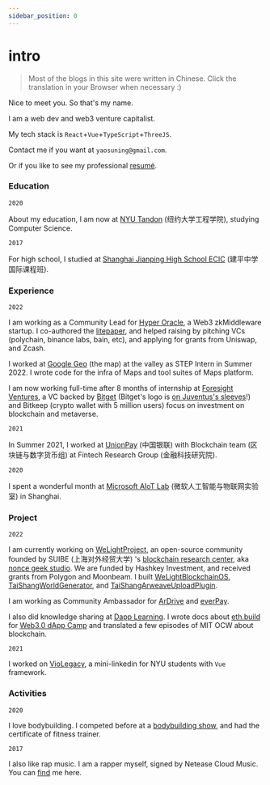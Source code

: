 ```yaml
---
sidebar_position: 0
---
```


# intro

> Most of the blogs in this site were written in Chinese. Click the translation in your Browser when necessary :)

Nice to meet you. So that's my name.

I am a web dev and web3 venture capitalist.

My tech stack is `React`+`Vue`+`TypeScript`+`ThreeJS`.

Contact me if you want at `yaosuning@gmail.com`.

Or if you like to see my professional [resumé](https://github.com/fewwwww/resume/raw/main/Suning%20Yao-yaosuning%40gmail.com.pdf).

### Education

`2020`

About my education, I am now at [NYU Tandon](https://engineering.nyu.edu) (纽约大学工程学院), studying Computer Science.

`2017`

For high school, I studied at [Shanghai Jianping High School ECIC](https://mp.weixin.qq.com/s/2EpWdX7qU4PMqnN8aaGTRg) (建平中学国际课程班).

### Experience

`2022`

I am working as a Community Lead for [Hyper Oracle](https://hyperoracle.io/), a Web3 zkMiddleware startup. I co-authored the [litepaper](https://hyperoracle.medium.com/announcing-hyper-oracle-the-ultimate-web3-zkmiddleware-ed28ee393196), and helped raising by pitching VCs (polychain, binance labs, bain, etc), and applying for grants from Uniswap, and Zcash.

I worked at [Google Geo](https://mapsplatform.google.com/) (the map) at the valley as STEP Intern in Summer 2022. I wrote code for the infra of Maps and tool suites of Maps platform.

I am now working full-time after 8 months of internship at [Foresight Ventures](https://foresightventures.com), a VC backed by [Bitget](https://bitget.com) (Bitget's logo is [on Juventus's sleeves](https://www.juventus.com/en/news/articles/juventus-to-unveil-bitget-as-first-sleeve-partner)!) and Bitkeep (crypto wallet with 5 million users) focus on investment on blockchain and metaverse.

`2021`

In Summer 2021, I worked at [UnionPay](https://cn.unionpay.com) (中国银联) with Blockchain team (区块链与数字货币组) at Fintech Research Group (金融科技研究院).

`2020`

I spent a wonderful month at [Microsoft AIoT Lab](https://www.microsoftiotinsiderlabs.com/) (微软人工智能与物联网实验室) in Shanghai.

### Project

`2022`

I am currently working on [WeLightProject](https://github.com/WeLightProject), an open-source community founded by SUIBE (上海对外经贸大学) 's [blockchain research center](https://suibe.net), aka [nonce geek studio](https://noncegeek.com/#/). We are funded by Hashkey Investment, and received grants from Polygon and Moonbeam. I built [WeLightBlockchainOS](http://os.doge.university), [TaiShangWorldGenerator](https://welightproject.github.io/tai_shang_world_generator/), and [TaiShangArweaveUploadPlugin](https://github.com/WeLightProject/Tai-Shang-Arweave-Uploader-Plugin).

I am working as Community Ambassador for [ArDrive](https://ardrive.io) and [everPay](https://everpay.io).

I also did knowledge sharing at [Dapp Learning](https://github.com/fewwwww/Dapp-Learning). I wrote docs about [eth.build](https://github.com/austintgriffith/eth.build) for [Web3.0 dApp Camp](https://twitter.com/Web3dAppCamp) and translated a few episodes of MIT OCW about blockchain.

`2021`

I worked on [VioLegacy](https://violegacy.org/), a mini-linkedin for NYU students with `Vue` framework.

### Activities

`2020`

I love bodybuilding. I competed before at a [bodybuilding show](https://weibo.com/2126177573/IgHjgAACG), and had the certificate of fitness trainer.

`2017`

I also like rap music. I am a rapper myself, signed by Netease Cloud Music. You can [find](https://music.163.com/#/artist?id=12452032) me here.
